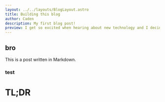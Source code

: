 ```yaml
---
layout: ../../layouts/BlogLayout.astro
title: Building this blog
author: Caden
description: My first blog post!
preview: I get so excited when hearing about new technology and I decided I should try and make a decent blog with a framework that just got to version 1.
---
```


## bro

This is a post written in Markdown.

### test
# TL;DR
